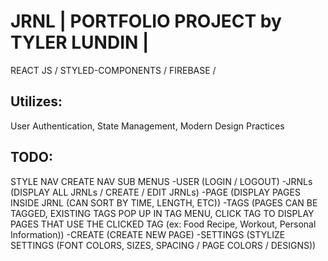 # JRNL | PORTFOLIO PROJECT by TYLER LUNDIN |

REACT JS / STYLED-COMPONENTS / FIREBASE / 

## Utilizes:
User Authentication, State Management, Modern Design Practices

## TODO:
STYLE NAV
CREATE NAV SUB MENUS
-USER (LOGIN / LOGOUT)
-JRNLs (DISPLAY ALL JRNLs / CREATE / EDIT JRNLs)
-PAGE (DISPLAY PAGES INSIDE JRNL (CAN SORT BY TIME, LENGTH, ETC))
-TAGS (PAGES CAN BE TAGGED, EXISTING TAGS POP UP IN TAG MENU, CLICK TAG TO DISPLAY PAGES THAT USE THE CLICKED TAG (ex: Food Recipe, Workout, Personal Information))
-CREATE (CREATE NEW PAGE)
-SETTINGS (STYLIZE SETTINGS (FONT COLORS, SIZES, SPACING / PAGE COLORS / DESIGNS))